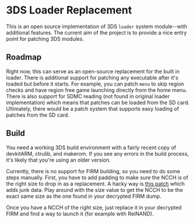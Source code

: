 3DS Loader Replacement
======================

This is an open source implementation of 3DS `loader` system module--with 
additional features. The current aim of the project is to provide a nice 
entry point for patching 3DS modules.

## Roadmap
Right now, this can serve as an open-source replacement for the built in loader. 
There is additional support for patching any executable after it's loaded but 
before it starts. For example, you can patch `menu` to skip region checks and 
have region free game launching directly from the home menu. There is also 
support for SDMC reading (not found in original loader implementation) which 
means that patches can be loaded from the SD card. Ultimately, there would be 
a patch system that supports easy loading of patches from the SD card.

## Build
You need a working 3DS build environment with a fairly recent copy of devkitARM, 
ctrulib, and makerom. If you see any errors in the build process, it's likely 
that you're using an older version.

Currently, there is no support for FIRM building, so you need to do some steps 
manually. First, you have to add padding to make sure the NCCH is of the right 
size to drop in as a replacement. A hacky way is 
[this patch](http://pastebin.com/nyKXLnNh) which adds junk data. Play around 
with the size value to get the NCCH to be the exact same size as the one 
found in your decrypted FIRM dump.

Once you have a NCCH of the right size, just replace it in your decrypted FIRM 
and find a way to launch it (for example with ReiNAND).
